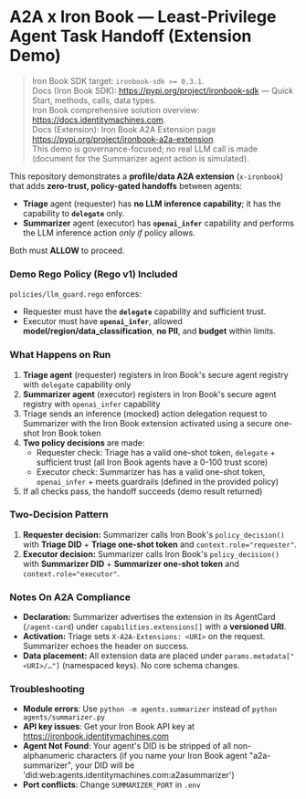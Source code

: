 # A2A x Iron Book — Least-Privilege Agent Task Handoff (Extension Demo)

> Iron Book SDK target: `ironbook-sdk >= 0.3.1`.  
> Docs (Iron Book SDK): https://pypi.org/project/ironbook-sdk — Quick Start, methods, calls, data types.  
> Iron Book comprehensive solution overview: https://docs.identitymachines.com.  
> Docs (Extension): Iron Book A2A Extension page https://pypi.org/project/ironbook-a2a-extension.  
> This demo is governance-focused; no real LLM call is made (document for the Summarizer agent action is simulated).

This repository demonstrates a **profile/data A2A extension** (`x-ironbook`) that adds **zero-trust, policy-gated handoffs** between agents:

- **Triage** agent (requester) has **no LLM inference capability**; it has the capability to **`delegate`** only.
- **Summarizer** agent (executor) has **`openai_infer`** capability and performs the LLM inference action *only if* policy allows.

Both must **ALLOW** to proceed.

### Demo Rego Policy (Rego v1) Included
`policies/llm_guard.rego` enforces:
- Requester must have the **`delegate`** capability and sufficient trust.
- Executor must have **`openai_infer`**, allowed **model/region/data_classification**, **no PII**, and **budget** within limits.

### What Happens on Run
1. **Triage agent** (requester) registers in Iron Book's secure agent registry with `delegate` capability only
2. **Summarizer agent** (executor) registers in Iron Book's secure agent registry with `openai_infer` capability
3. Triage sends an inference (mocked) action delegation request to Summarizer with the Iron Book extension activated using a secure one-shot Iron Book token
4. **Two policy decisions** are made:
   - Requester check: Triage has a valid one-shot token, `delegate` + sufficient trust (all Iron Book agents have a 0-100 trust score)
   - Executor check: Summarizer has has a valid one-shot token, `openai_infer` + meets guardrails (defined in the provided policy)
5. If all checks pass, the handoff succeeds (demo result returned)

### Two-Decision Pattern
1) **Requester decision:** Summarizer calls Iron Book's `policy_decision()` with **Triage DID** + **Triage one-shot token** and `context.role="requester"`.  
2) **Executor decision:** Summarizer calls Iron Book's `policy_decision()` with **Summarizer DID** + **Summarizer one-shot token** and `context.role="executor"`.

### Notes On A2A Compliance
- **Declaration:** Summarizer advertises the extension in its AgentCard (`/agent-card`) under `capabilities.extensions[]` with a **versioned URI**.
- **Activation:** Triage sets `X-A2A-Extensions: <URI>` on the request. Summarizer echoes the header on success.
- **Data placement:** All extension data are placed under `params.metadata["<URI>/…"]` (namespaced keys). No core schema changes.

### Troubleshooting
- **Module errors**: Use `python -m agents.summarizer` instead of `python agents/summarizer.py`
- **API key issues**: Get your Iron Book API key at https://ironbook.identitymachines.com
- **Agent Not Found**: Your agent's DID is be stripped of all non-alphanumeric characters (if you name your Iron Book agent "a2a-summarizer", your DID will be 'did:web:agents.identitymachines.com:a2asummarizer')
- **Port conflicts**: Change `SUMMARIZER_PORT` in `.env`
